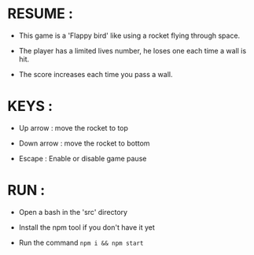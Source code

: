 # RESUME : 


- This game is a 'Flappy bird' like using a rocket flying through space.

- The player has a limited lives number, he loses one each time a wall is hit. 

- The score increases each time you pass a wall.




# KEYS : 


- Up arrow : move the rocket to top

- Down arrow : move the rocket to bottom

- Escape : Enable or disable game pause




# RUN :


- Open a bash in the 'src' directory

- Install the npm tool if you don't have it yet

- Run the command `npm i && npm start`
